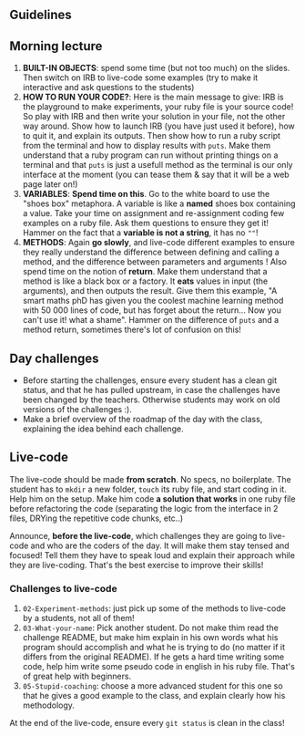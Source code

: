 ## Guidelines

## Morning lecture

1. **BUILT-IN OBJECTS**: spend some time (but not too much) on the slides. Then switch on IRB to live-code some examples (try to make it interactive and ask questions to the students)
1. **HOW TO RUN YOUR CODE?**: Here is the main message to give: IRB is the playground to make experiments, your ruby file is your source code! So play with IRB and then write your solution in your file, not the other way around. Show how to launch IRB (you have just used it before), how to quit it, and explain its outputs. Then show how to run a ruby script from the terminal and how to display results with `puts`. Make them understand that a ruby program can run without printing things on a terminal and that `puts` is just a usefull method as the terminal is our only interface at the moment (you can tease them & say that it will be a web page later on!)
1. **VARIABLES**: **Spend time on this**. Go to the white board to use the "shoes box" metaphora. A variable is like a **named** shoes box containing a value. Take your time on assignment and re-assignment coding few examples on a ruby file. Ask them questions to ensure they get it! Hammer on the fact that a **variable is not a string**, it has no `""`!
1. **METHODS**: Again **go slowly**, and live-code different examples to ensure they  really understand the difference between defining and calling a method, and the difference between parameters and arguments ! Also spend time on the notion of **return**. Make them understand that a method is like a black box or a factory. It **eats** values in input (the arguments), and then outputs the result. Give them this example, "A smart maths phD has given you the coolest machine learning method with 50 000 lines of code, but has forget about the return... Now you can't use it! what a shame". Hammer on the difference of `puts` and a method return, sometimes there's lot of confusion on this!

## Day challenges
- Before starting the challenges, ensure every student has a clean git status, and that he has pulled upstream, in case the challenges have been changed by the teachers. Otherwise students may work on old versions of the challenges :).
- Make a brief overview of the roadmap of the day with the class, explaining the idea behind each challenge.

## Live-code
The live-code should be made **from scratch**. No specs, no boilerplate. The student has to `mkdir` a new folder, `touch` its ruby file, and start coding in it. Help him on the setup. Make him code **a solution that works** in one ruby file before refactoring the code (separating the logic from the interface in 2 files, DRYing the repetitive code chunks, etc..)

Announce, **before the live-code**, which challenges they are going to live-code and who are the coders of the day. It will make them stay tensed and focused! Tell them they have to speak loud and explain their approach while they are live-coding. That's the best exercise to improve their skills!


### Challenges to live-code

1. `02-Experiment-methods`: just pick up some of the methods to live-code by a students, not all of them!
1. `03-What-your-name`: Pick another student. Do not make thim read the challenge README, but make him explain in his own words what his program should accomplish and what he is trying to do (no matter if it differs from the original README). If he gets a hard time writing some code, help him write some pseudo code in english in his ruby file. That's of great help with beginners.
1. `05-Stupid-coaching`: choose a more advanced student for this one so that he gives a good example to the class, and explain clearly how his methodology.


At the end of the live-code, ensure every `git status` is clean in the class!